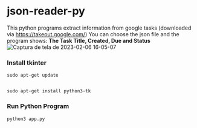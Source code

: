 # json-reader-py


This python programs extract information from google tasks (downloaded via https://takeout.google.com/)
You can choose the json file and the program shows: **The Task Title, Created, Due and Status**
![Captura de tela de 2023-02-06 16-05-07](https://user-images.githubusercontent.com/73913021/217061940-7916a192-515f-465b-b8fb-4cc34a6f2639.png)


### Install tkinter 

```console
sudo apt-get update
```


```console

sudo apt-get install python3-tk
```


### Run Python Program

```console
python3 app.py

```

